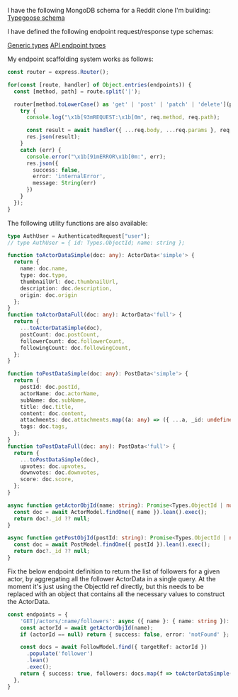 I have the following MongoDB schema for a Reddit clone I'm building:
[Typegoose schema](/server/db/schema.ts)


I have defined the following endpoint request/response type schemas:

[Generic types](/types/types.ts)
[API endpoint types](/types/api.ts)

My endpoint scaffolding system works as follows:
```ts
const router = express.Router();

for(const [route, handler] of Object.entries(endpoints)) {
  const [method, path] = route.split('|');

  router[method.toLowerCase() as 'get' | 'post' | 'patch' | 'delete'](path, async (req: Request, res: Response) => {
    try {
      console.log("\x1b[93mREQUEST:\x1b[0m", req.method, req.path);

      const result = await handler({ ...req.body, ...req.params }, req.user);
      res.json(result);
    }
    catch (err) {
      console.error("\x1b[91mERROR\x1b[0m:", err);
      res.json({
        success: false,
        error: 'internalError',
        message: String(err)
      })
    }
  });
}
```

The following utility functions are also available:
```ts
type AuthUser = AuthenticatedRequest["user"];
// type AuthUser = { id: Types.ObjectId; name: string };

function toActorDataSimple(doc: any): ActorData<'simple'> {
  return {
    name: doc.name,
    type: doc.type,
    thumbnailUrl: doc.thumbnailUrl,
    description: doc.description,
    origin: doc.origin
  };
}
function toActorDataFull(doc: any): ActorData<'full'> {
  return {
    ...toActorDataSimple(doc),
    postCount: doc.postCount,
    followerCount: doc.followerCount,
    followingCount: doc.followingCount,
  };
}

function toPostDataSimple(doc: any): PostData<'simple'> {
  return {
    postId: doc.postId,
    actorName: doc.actorName,
    subName: doc.subName,
    title: doc.title,
    content: doc.content,
    attachments: doc.attachments.map((a: any) => ({ ...a, _id: undefined})),
    tags: doc.tags,
  };
}
function toPostDataFull(doc: any): PostData<'full'> {
  return {
    ...toPostDataSimple(doc),
    upvotes: doc.upvotes,
    downvotes: doc.downvotes,
    score: doc.score,
  };
}

async function getActorObjId(name: string): Promise<Types.ObjectId | null> {
  const doc = await ActorModel.findOne({ name }).lean().exec();
  return doc?._id ?? null;
}

async function getPostObjId(postId: string): Promise<Types.ObjectId | null> {
  const doc = await PostModel.findOne({ postId }).lean().exec();
  return doc?._id ?? null;
}
```


Fix the below endpoint definition to return the list of followers for a given actor, by aggregating all the follower ActorData in a single query. At the moment it's just using the ObjectId ref directly, but this needs to be replaced with an object that contains all the necessary values to construct the ActorData.

```ts
const endpoints = {
    'GET|/actors/:name/followers': async ({ name }: { name: string }): Promise<Res_followers> => {
    const actorId = await getActorObjId(name);
    if (actorId == null) return { success: false, error: 'notFound' };

    const docs = await FollowModel.find({ targetRef: actorId })
      .populate('follower')
      .lean()
      .exec();
    return { success: true, followers: docs.map(f => toActorDataSimple(f.followerRef)) }; // TODO: Fix
  },
}
```